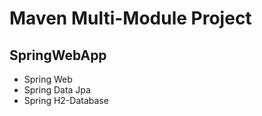 # Maven Multi-Module Project

## SpringWebApp
 - Spring Web
 - Spring Data Jpa
 - Spring H2-Database
